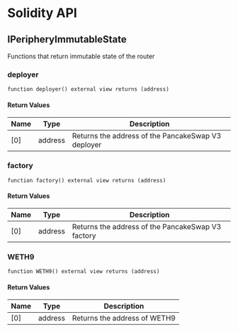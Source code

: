 # Solidity API

## IPeripheryImmutableState

Functions that return immutable state of the router

### deployer

```solidity
function deployer() external view returns (address)
```

#### Return Values

| Name | Type | Description |
| ---- | ---- | ----------- |
| [0] | address | Returns the address of the PancakeSwap V3 deployer |

### factory

```solidity
function factory() external view returns (address)
```

#### Return Values

| Name | Type | Description |
| ---- | ---- | ----------- |
| [0] | address | Returns the address of the PancakeSwap V3 factory |

### WETH9

```solidity
function WETH9() external view returns (address)
```

#### Return Values

| Name | Type | Description |
| ---- | ---- | ----------- |
| [0] | address | Returns the address of WETH9 |

